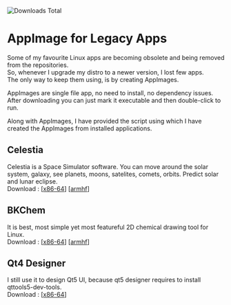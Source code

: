 ![Downloads Total](https://img.shields.io/github/downloads/ksharindam/appimage-for-legacy-apps/total)
# AppImage for Legacy Apps  
Some of my favourite Linux apps are becoming obsolete and being removed from the repositories.  
So, whenever I upgrade my distro to a newer version, I lost few apps.  
The only way to keep them using, is by creating AppImages.  

AppImages are single file app, no need to install, no dependency issues. After downloading you can just mark it executable and then double-click to run.  

Along with AppImages, I have provided the script using which I have created the AppImages from installed applications.  

## Celestia  
Celestia is a Space Simulator software. You can move around the solar system, galaxy, see planets, moons, satelites, comets, orbits. Predict solar and lunar eclipse.  
Download : [[x86-64](https://github.com/ksharindam/appimage-for-legacy-apps/releases/latest/download/Celestia-x86_64.AppImage)] [[armhf](https://github.com/ksharindam/appimage-for-legacy-apps/releases/latest/download/Celestia-armhf.AppImage)]  

## BKChem  
It is best, most simple yet most featureful 2D chemical drawing tool for Linux.  
Download : [[x86-64](https://github.com/ksharindam/appimage-for-legacy-apps/releases/latest/download/BKchem-x86_64.AppImage)] [[armhf](https://github.com/ksharindam/appimage-for-legacy-apps/releases/latest/download/BKchem-armhf.AppImage)]  

## Qt4 Designer  
I still use it to design Qt5 UI, because qt5 designer requires to install qttools5-dev-tools.  
Download : [[x86-64](https://github.com/ksharindam/appimage-for-legacy-apps/releases/latest/download/Qt_4_Designer-x86_64.AppImage)]  
